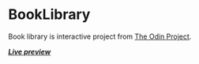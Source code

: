 # BookLibrary
Book library is interactive project from [The Odin Project](https://www.theodinproject.com/home).

***[Live preview](https://jzenzinger.github.io/BookLibrary/)***
